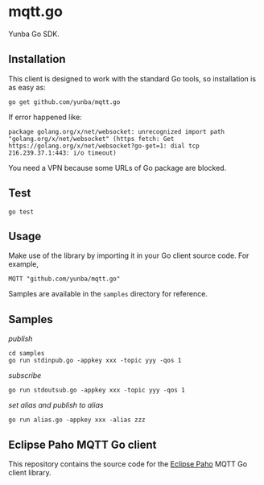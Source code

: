 # mqtt.go

Yunba Go SDK.

## Installation

This client is designed to work with the standard Go tools, so installation is as easy as:

```
go get github.com/yunba/mqtt.go
```

If error happened like:

```
package golang.org/x/net/websocket: unrecognized import path "golang.org/x/net/websocket" (https fetch: Get https://golang.org/x/net/websocket?go-get=1: dial tcp 216.239.37.1:443: i/o timeout)
```

You need a VPN because some URLs of Go package are blocked.

## Test

```
go test
```

## Usage

Make use of the library by importing it in your Go client source code. For example,

```
MQTT "github.com/yunba/mqtt.go"
```

Samples are available in the `samples` directory for reference.

## Samples

_publish_

```
cd samples
go run stdinpub.go -appkey xxx -topic yyy -qos 1
```

_subscribe_

```
go run stdoutsub.go -appkey xxx -topic yyy -qos 1
```

_set alias and publish to alias_

```
go run alias.go -appkey xxx -alias zzz
```

## Eclipse Paho MQTT Go client

This repository contains the source code for the [Eclipse Paho](http://eclipse.org/paho) MQTT Go client library.


